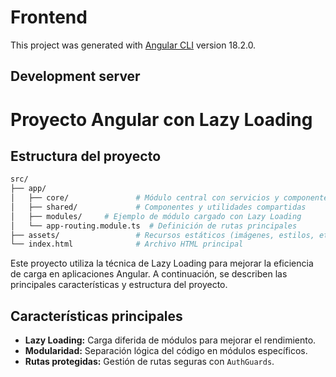 # Frontend

This project was generated with [Angular CLI](https://github.com/angular/angular-cli) version 18.2.0.

## Development server
# Proyecto Angular con Lazy Loading


## Estructura del proyecto

```bash
src/
├── app/
│   ├── core/               # Módulo central con servicios y componentes comunes
│   ├── shared/             # Componentes y utilidades compartidas
│   ├── modules/     # Ejemplo de módulo cargado con Lazy Loading
│   └── app-routing.module.ts  # Definición de rutas principales
├── assets/                 # Recursos estáticos (imágenes, estilos, etc.)
└── index.html              # Archivo HTML principal
```
Este proyecto utiliza la técnica de Lazy Loading para mejorar la eficiencia de carga en aplicaciones Angular. A continuación, se describen las principales características y estructura del proyecto.

## Características principales

- **Lazy Loading:** Carga diferida de módulos para mejorar el rendimiento.
- **Modularidad:** Separación lógica del código en módulos específicos.
- **Rutas protegidas:** Gestión de rutas seguras con `AuthGuards`.


